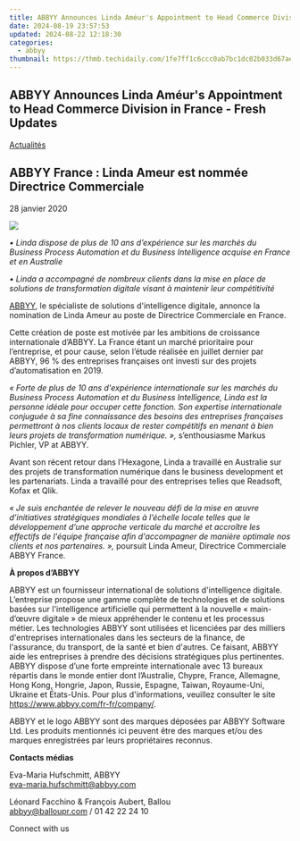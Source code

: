 ```yaml
---
title: ABBYY Announces Linda Améur's Appointment to Head Commerce Division in France - Fresh Updates
date: 2024-08-19 23:57:53
updated: 2024-08-22 12:18:30
categories:
  - abbyy
thumbnail: https://thmb.techidaily.com/1fe7ff1c6ccc0ab7bc1dc02b033d67aea4e7d6e05ae451c6e295e56be2a3c200.jpg
---
```


## ABBYY Announces Linda Améur's Appointment to Head Commerce Division in France - Fresh Updates

[Actualités](https://tools.techidaily.com/abbyy/products/)

## ABBYY France : Linda Ameur est nommée Directrice Commerciale

28 janvier 2020

![](https://content.abbyy.com/-/media/project/abbyy/abbyy/branchtemplates/shutterstock_1272462163_1296-x-729.jpg?h=729&iar=0&w=1296)

_• Linda dispose de plus de 10 ans d’expérience sur les marchés du Business Process Automation et du Business Intelligence acquise en France et en Australie_

_• Linda a accompagné de nombreux clients dans la mise en place de solutions de transformation digitale visant à maintenir leur compétitivité_

[ABBYY](https://tools.techidaily.com/abbyy/products/), le spécialiste de solutions d'intelligence digitale, annonce la nomination de Linda Ameur au poste de Directrice Commerciale en France.

Cette création de poste est motivée par les ambitions de croissance internationale d’ABBYY. La France étant un marché prioritaire pour l’entreprise, et pour cause, selon l’étude réalisée en juillet dernier par ABBYY, 96 % des entreprises françaises ont investi sur des projets d’automatisation en 2019.

_« Forte de plus de 10 ans d'expérience internationale sur les marchés du Business Process Automation et du Business Intelligence, Linda est la personne idéale pour occuper cette fonction. Son expertise internationale conjuguée à sa fine connaissance des besoins des entreprises françaises permettront à nos clients locaux de rester compétitifs en menant à bien leurs projets de transformation numérique. »,_ s’enthousiasme Markus Pichler, VP at ABBYY.

Avant son récent retour dans l’Hexagone, Linda a travaillé en Australie sur des projets de transformation numérique dans le business development et les partenariats. Linda a travaillé pour des entreprises telles que Readsoft, Kofax et Qlik.

_« Je suis enchantée de relever le nouveau défi de la mise en œuvre d’initiatives stratégiques mondiales à l’échelle locale telles que le développement d’une approche verticale du marché et accroître les effectifs de l'équipe française afin d'accompagner de manière optimale nos clients et nos partenaires. »,_ poursuit Linda Ameur, Directrice Commerciale ABBYY France.

  
**À propos d’ABBYY** 

ABBYY est un fournisseur international de solutions d'intelligence digitale. L’entreprise propose une gamme complète de technologies et de solutions basées sur l'intelligence artificielle qui permettent à la nouvelle « main-d’œuvre digitale » de mieux appréhender le contenu et les processus métier. Les technologies ABBYY sont utilisées et licenciées par des milliers d'entreprises internationales dans les secteurs de la finance, de l'assurance, du transport, de la santé et bien d'autres. Ce faisant, ABBYY aide les entreprises à prendre des décisions stratégiques plus pertinentes. ABBYY dispose d’une forte empreinte internationale avec 13 bureaux répartis dans le monde entier dont l’Australie, Chypre, France, Allemagne, Hong Kong, Hongrie, Japon, Russie, Espagne, Taiwan, Royaume-Uni, Ukraine et États-Unis. Pour plus d'informations, veuillez consulter le site <https://www.abbyy.com/fr-fr/company/>.

ABBYY et le logo ABBYY sont des marques déposées par ABBYY Software Ltd. Les produits mentionnés ici peuvent être des marques et/ou des marques enregistrées par leurs propriétaires reconnus.

**Contacts médias**

Eva-Maria Hufschmitt, ABBYY  
[eva-maria.hufschmitt@abbyy.com](https://tools.techidaily.com/abbyy/products/)

Léonard Facchino & François Aubert, Ballou  
[abbyy@balloupr.com](https://tools.techidaily.com/abbyy/products/) / 01 42 22 24 10

Connect with us

<ins class="adsbygoogle"
     style="display:block"
     data-ad-format="autorelaxed"
     data-ad-client="ca-pub-7571918770474297"
     data-ad-slot="1223367746"></ins>



<ins class="adsbygoogle"
     style="display:block"
     data-ad-client="ca-pub-7571918770474297"
     data-ad-slot="8358498916"
     data-ad-format="auto"
     data-full-width-responsive="true"></ins>
